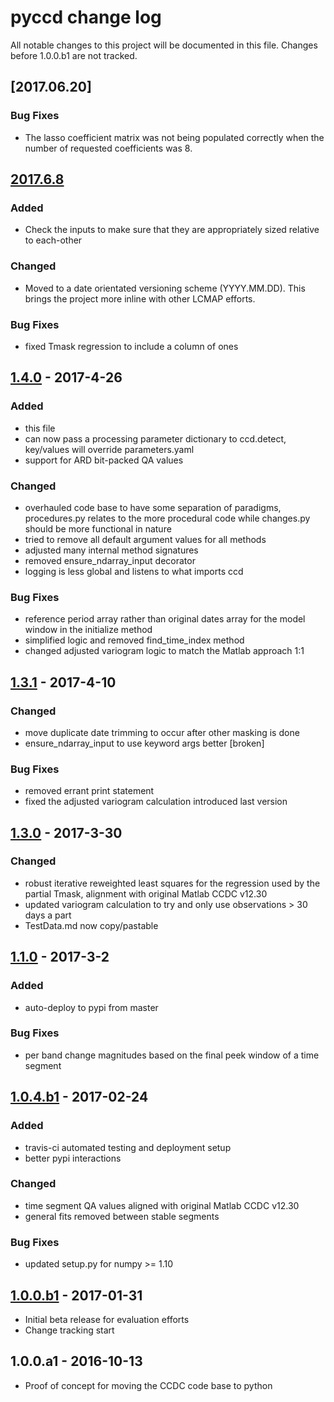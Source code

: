 # pyccd change log
All notable changes to this project will be documented in this file. Changes before 1.0.0.b1 are not tracked.  

## [2017.06.20]
### Bug Fixes
 - The lasso coefficient matrix was not being populated correctly when the number of requested coefficients was 8.

## [2017.6.8]
### Added
 - Check the inputs to make sure that they are appropriately sized relative to each-other

### Changed
 - Moved to a date orientated versioning scheme (YYYY.MM.DD). This brings the project more inline with other LCMAP efforts.

### Bug Fixes
 - fixed Tmask regression to include a column of ones

## [1.4.0] - 2017-4-26
### Added
 - this file
 - can now pass a processing parameter dictionary to ccd.detect, key/values will override parameters.yaml
 - support for ARD bit-packed QA values
 
### Changed
 - overhauled code base to have some separation of paradigms, procedures.py relates to the more procedural code while changes.py should be more functional in nature
 - tried to remove all default argument values for all methods
 - adjusted many internal method signatures
 - removed ensure_ndarray_input decorator
 - logging is less global and listens to what imports ccd
 
### Bug Fixes
 - reference period array rather than original dates array for the model window in the initialize method
 - simplified logic and removed find_time_index method
 - changed adjusted variogram logic to match the Matlab approach 1:1

## [1.3.1] - 2017-4-10
### Changed
 - move duplicate date trimming to occur after other masking is done
 - ensure_ndarray_input to use keyword args better [broken]
 
### Bug Fixes
 - removed errant print statement
 - fixed the adjusted variogram calculation introduced last version

## [1.3.0] - 2017-3-30
### Changed
 - robust iterative reweighted least squares for the regression used by the partial Tmask, alignment with original Matlab CCDC v12.30
 - updated variogram calculation to try and only use observations > 30 days a part
 - TestData.md now copy/pastable

## [1.1.0] - 2017-3-2
### Added
 - auto-deploy to pypi from master
 
### Bug Fixes
 - per band change magnitudes based on the final peek window of a time segment

## [1.0.4.b1] - 2017-02-24
### Added
 - travis-ci automated testing and deployment setup
 - better pypi interactions
 
### Changed
 - time segment QA values aligned with original Matlab CCDC v12.30
 - general fits removed between stable segments
 
### Bug Fixes
 - updated setup.py for numpy >= 1.10

## [1.0.0.b1] - 2017-01-31
 - Initial beta release for evaluation efforts
 - Change tracking start

## 1.0.0.a1 - 2016-10-13
 - Proof of concept for moving the CCDC code base to python

[1.0.0.b1]: https://github.com/usgs-eros/lcmap-pyccd/compare/1.0.0.a1...1.0.0.b1
[1.0.4.b1]: https://github.com/usgs-eros/lcmap-pyccd/compare/1.0.0.b1...v1.0.4.b1
[1.1.0]: https://github.com/usgs-eros/lcmap-pyccd/compare/v1.0.4.b1...v1.1.0
[1.3.0]: https://github.com/usgs-eros/lcmap-pyccd/compare/v1.1.0...v1.3.0
[1.3.1]: https://github.com/usgs-eros/lcmap-pyccd/compare/v1.3.0...v1.3.1
[1.4.0]: https://github.com/usgs-eros/lcmap-pyccd/compare/v1.3.1...v1.4.0
[2017.6.8]: https://github.com/usgs-eros/lcmap-pyccd/compare/v1.4.0...v2017.6.8